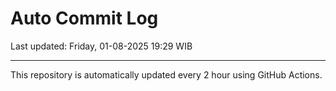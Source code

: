 # Auto Commit Log

Last updated: Friday, 01-08-2025 19:29 WIB

---

This repository is automatically updated every 2 hour using GitHub Actions.
